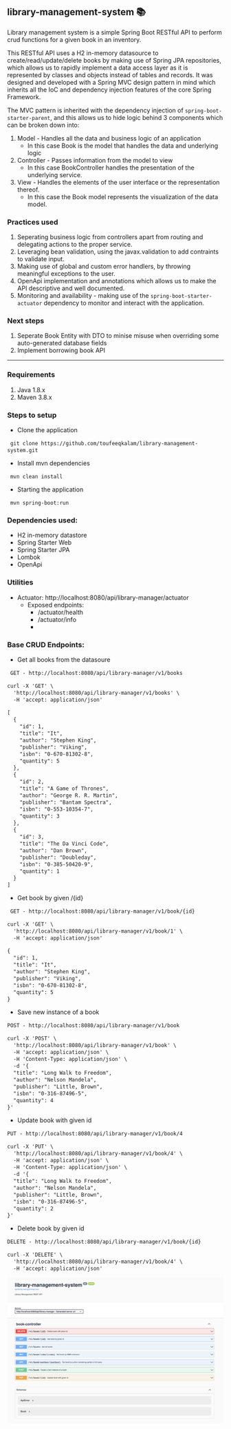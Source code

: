 ## library-management-system 📚
Library management system is a simple Spring Boot RESTful API to perform crud functions for a given book in an inventory.

This RESTful API uses a H2 in-memory datasource to create/read/update/delete books by making use of Spring JPA repositories, which allows us to rapidly implement a data access layer as it is represented by classes and objects instead of tables and records.
It was designed and developed with a Spring MVC design pattern in mind which inherits all the IoC and dependency injection features of the core Spring Framework.

The MVC pattern is inherited with the dependency injection of `spring-boot-starter-parent`, and this allows us to hide logic behind 3 components which can be broken down into:

1. Model - Handles all the data and business logic of an application
   * In this case Book is the model that handles the data and underlying logic
2. Controller - Passes information from the model to view 
   * In this case BookController handles the presentation of the underlying service.
3. View - Handles the elements of the user interface or the representation thereof.
   * In this case the Book model represents the visualization of the data model.

### Practices used

1. Seperating business logic from controllers apart from routing and delegating actions to the proper service.
2. Leveraging bean validation, using the javax.validation to add contraints to validate input.
3. Making use of global and custom error handlers, by throwing meaningful exceptions to the user.
4. OpenApi implementation and annotations which allows us to make the API descriptive and well documented.
5. Monitoring and availability - making use of the `spring-boot-starter-actuator` dependency to monitor and interact with the application.

### Next steps

1. Seperate Book Entity with DTO to minise misuse when overriding some auto-generated database fields
2. Implement borrowing book API 

___

### Requirements

1. Java 1.8.x
2. Maven 3.8.x

### Steps to setup

* Clone the application
````
 git clone https://github.com/toufeeqkalam/library-management-system.git
````
* Install mvn dependencies
````
 mvn clean install
````
* Starting the application
````
 mvn spring-boot:run
````

### Dependencies used:
* H2 in-memory datastore
* Spring Starter Web
* Spring Starter JPA
* Lombok
* OpenApi

### Utilities
* Actuator: http://localhost:8080/api/library-manager/actuator
  * Exposed endpoints:
    * /actuator/health
    * /actuator/info
    * 

### Base CRUD Endpoints:

* Get all books from the datasoure

````
 GET - http://localhost:8080/api/library-manager/v1/books
````

```
curl -X 'GET' \
  'http://localhost:8080/api/library-manager/v1/books' \
  -H 'accept: application/json'
```

````
[
  {
    "id": 1,
    "title": "It",
    "author": "Stephen King",
    "publisher": "Viking",
    "isbn": "0-670-81302-8",
    "quantity": 5
  },
  {
    "id": 2,
    "title": "A Game of Thrones",
    "author": "George R. R. Martin",
    "publisher": "Bantam Spectra",
    "isbn": "0-553-10354-7",
    "quantity": 3
  },
  {
    "id": 3,
    "title": "The Da Vinci Code",
    "author": "Dan Brown",
    "publisher": "Doubleday",
    "isbn": "0-385-50420-9",
    "quantity": 1
  }
]

````
* Get book by given /{id}

````
 GET - http://localhost:8080/api/library-manager/v1/book/{id}
````

````
curl -X 'GET' \
  'http://localhost:8080/api/library-manager/v1/book/1' \
  -H 'accept: application/json'
````

````
{
  "id": 1,
  "title": "It",
  "author": "Stephen King",
  "publisher": "Viking",
  "isbn": "0-670-81302-8",
  "quantity": 5
}
````
* Save new instance of a book

````
POST - http://localhost:8080/api/library-manager/v1/book
````

````
curl -X 'POST' \
  'http://localhost:8080/api/library-manager/v1/book' \
  -H 'accept: application/json' \
  -H 'Content-Type: application/json' \
  -d '{
  "title": "Long Walk to Freedom",
  "author": "Nelson Mandela",
  "publisher": "Little, Brown",
  "isbn": "0-316-87496-5",
  "quantity": 4
}'
````

* Update book with given id

````
PUT - http://localhost:8080/api/library-manager/v1/book/4
````

````
curl -X 'PUT' \
  'http://localhost:8080/api/library-manager/v1/book/4' \
  -H 'accept: application/json' \
  -H 'Content-Type: application/json' \
  -d '{
  "title": "Long Walk to Freedom",
  "author": "Nelson Mandela",
  "publisher": "Little, Brown",
  "isbn": "0-316-87496-5",
  "quantity": 2
}'
````

* Delete book by given id

````
DELETE - http://localhost:8080/api/library-manager/v1/book/{id}
````

````
curl -X 'DELETE' \
  'http://localhost:8080/api/library-manager/v1/book/4' \
  -H 'accept: application/json'
````

![open-api-endpoints](screenshots/open-api-endpoints.png)



  
